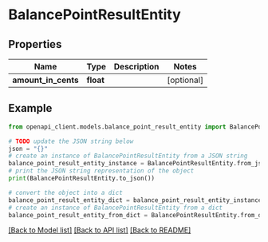 # BalancePointResultEntity


## Properties

Name | Type | Description | Notes
------------ | ------------- | ------------- | -------------
**amount_in_cents** | **float** |  | [optional] 

## Example

```python
from openapi_client.models.balance_point_result_entity import BalancePointResultEntity

# TODO update the JSON string below
json = "{}"
# create an instance of BalancePointResultEntity from a JSON string
balance_point_result_entity_instance = BalancePointResultEntity.from_json(json)
# print the JSON string representation of the object
print(BalancePointResultEntity.to_json())

# convert the object into a dict
balance_point_result_entity_dict = balance_point_result_entity_instance.to_dict()
# create an instance of BalancePointResultEntity from a dict
balance_point_result_entity_from_dict = BalancePointResultEntity.from_dict(balance_point_result_entity_dict)
```
[[Back to Model list]](../README.md#documentation-for-models) [[Back to API list]](../README.md#documentation-for-api-endpoints) [[Back to README]](../README.md)



